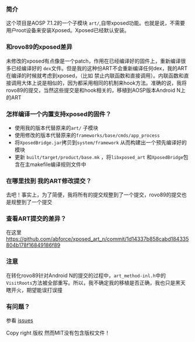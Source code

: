 ### 简介

这个项目是AOSP 7.1.2的一个子模块 `art/`,自带xposed功能。也就是说，不需要用户root设备来安装Xposed。Xposed已经默认安装。

###  和rovo89的xposed差异

未修改的xposed有点像是一个patch，作用在已经编译好的固件上，重新编译很多已经编译好的 `dex`文件。但是我的这种份ART不会重新编译任何dex，我的ART在编译的时候就考虑到xposed，（比如 禁止内联函数和直接调用）。内联函数和直接调用大体上说是相似的，因为都采用相同的机制来hook方法。准确的说，我将rovo89的提交，当然这些提交是和hook相关的，移植到AOSP版本Android N上的ART

### 怎样编译一个内置支持xposed的固件？

 - 使用我的版本代替原来的`art/` 子模块
 - 使用修改的版本代替原来的`frameworks/base/cmds/app_process`
 - 将`XposedBridge.jar`拷贝到`system/framework` 从而构建出一个预先编译好的模块
 - 更新 `built/target/product/base.mk` ，将`libxposed_art` 和`XposedBridge`包含在主makefile编译规则文件中
 
 ### 在哪里找到 我的ART修改提交？
 
 去吧！事实上，为了简便，我将所有的提交规整到了一个提交，rovo89的提交也是规整到了一个提交 
 
 ### 查看ART提交的差异？

 在这里 https://github.com/abforce/xposed_art_n/commit/1d14337b858cabd184335804b178f16849186f89
 
 ### 注意
 
 在转化rovo89针对Android N的提交的过程中，`art_method-inl.h`中的`VisitRoots`方法被全部重写。所以，我不确定我的移植是否正确，我也只是黑天瞎开火，期望能误打误撞
 
 ### 有问题？
 
 参看 [issues](https://github.com/abforce/xposed_art_n/issues)
 
 Copy right 版权
 然而MIT没有包含版权文件！
